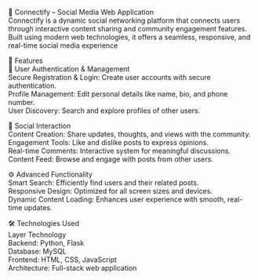 🚀 Connectify – Social Media Web Application                                         
Connectify is a dynamic social networking platform that connects users through interactive content sharing and community engagement features. Built using modern web technologies, it offers a seamless, responsive, and real-time social media experience

🌟 Features                      
🔐 User Authentication & Management                                                          
Secure Registration & Login: Create user accounts with secure authentication.                                   
Profile Management: Edit personal details like name, bio, and phone number.                                                                                                                                            
User Discovery: Search and explore profiles of other users.

💬 Social Interaction                
Content Creation: Share updates, thoughts, and views with the community.                      
Engagement Tools: Like and dislike posts to express opinions.                      
Real-time Comments: Interactive system for meaningful discussions.                 
Content Feed: Browse and engage with posts from other users.                 

⚙️ Advanced Functionality                     
Smart Search: Efficiently find users and their related posts.                       
Responsive Design: Optimized for all screen sizes and devices.                
Dynamic Content Loading: Enhances user experience with smooth, real-time updates.                  

🛠️ Technologies Used                                              
Layer	Technology                      
Backend: Python, Flask                          
Database:	MySQL                 
Frontend:	HTML, CSS, JavaScript                            
Architecture:	Full-stack web application                                    
